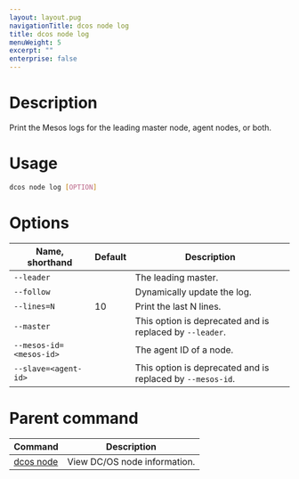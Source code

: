 ```yaml
---
layout: layout.pug
navigationTitle: dcos node log
title: dcos node log
menuWeight: 5
excerpt: ""
enterprise: false
---
```

<!-- This source repo for this topic is https://github.com/dcos/dcos-docs -->

# Description

Print the Mesos logs for the leading master node, agent nodes, or both.

# Usage

```bash
dcos node log [OPTION]
```

# Options

| Name, shorthand               | Default | Description                                                |
| ----------------------------- | ------- | ---------------------------------------------------------- |
| `--leader`                    |         | The leading master.                                        |
| `--follow`                    |         | Dynamically update the log.                                |
| `--lines=N`                   | 10      | Print the last N lines.                                    |
| `--master`                    |         | This option is deprecated and is replaced by `--leader`.   |
| `--mesos-id=<mesos-id>` |         | The agent ID of a node.                                    |
| `--slave=<agent-id>`    |         | This option is deprecated and is replaced by `--mesos-id`. |

# Parent command

| Command                                             | Description                  |
| --------------------------------------------------- | ---------------------------- |
| [dcos node](/1.10/cli/command-reference/dcos-node/) | View DC/OS node information. |

<!-- # Examples -->
